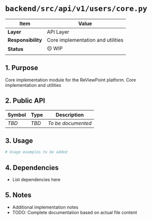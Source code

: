 # `backend/src/api/v1/users/core.py`

| Item               | Value                                                              |
| ------------------ | ------------------------------------------------------------------ |
| **Layer**          | API Layer                                                           |
| **Responsibility** | Core implementation and utilities                                                   |
| **Status**         | 🟡 WIP                                                            |

## 1. Purpose

Core implementation module for the ReViewPoint platform. Core implementation and utilities

## 2. Public API

| Symbol       | Type     | Description            |
| ------------ | -------- | ---------------------- |
| *TBD*        | *TBD*    | *To be documented*     |

## 3. Usage

```python
# Usage examples to be added
```

## 4. Dependencies

- List dependencies here

## 5. Notes

- Additional implementation notes
- TODO: Complete documentation based on actual file content
